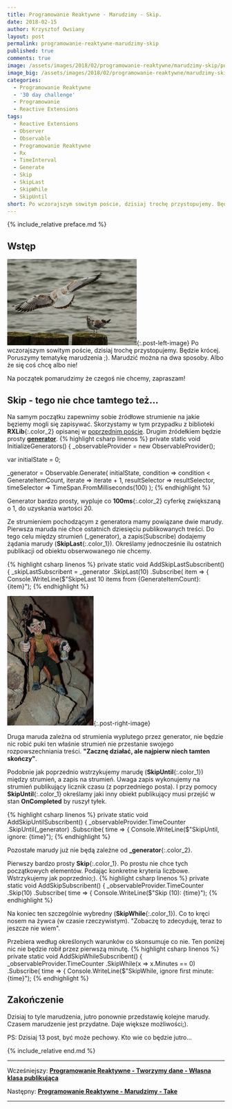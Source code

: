 ```yaml
---
title: Programowanie Reaktywne - Marudzimy - Skip.
date: 2018-02-15
author: Krzysztof Owsiany
layout: post
permalink: programowanie-reaktywne-marudzimy-skip
published: true
comments: true        
image: /assets/images/2018/02/programowanie-reaktywne/marudzimy-skip/post.jpg
image_big: /assets/images/2018/02/programowanie-reaktywne/marudzimy-skip/post-big.jpg
categories:
  - Programowanie Reaktywne
  - '30 day challenge'
  - Programowanie
  - Reactive Extensions
tags:
  - Reactive Extensions
  - Observer
  - Observable
  - Programowanie Reaktywne
  - Rx
  - TimeInterval  
  - Generate
  - Skip
  - SkipLast
  - SkipWhile
  - SkipUntil
short: Po wczorajszym sowitym poście, dzisiaj trochę przystopujemy. Będzie krócej. Poruszymy tematykę marudzenia ;). Marudzić można na dwa sposoby. Albo że się coś chcę albo nie! Na początek pomarudzimy że czegoś nie chcemy, zapraszam!
---
```

{% include_relative preface.md %}

## Wstęp
[![Reactive Extensions - Take][post]][post-big]{:.post-left-image}
Po wczorajszym sowitym poście, dzisiaj trochę przystopujemy. Będzie krócej. Poruszymy tematykę marudzenia ;). Marudzić można na dwa sposoby. Albo że się coś chcę albo nie!

Na początek pomarudzimy że czegoś nie chcemy, zapraszam!

## Skip - tego nie chce tamtego też...
Na samym początku zapewnimy sobie źródłowe strumienie na jakie bęziemy mogli się zapisywać. Skorzystamy w tym przypadku z biblioteki **RXLib**{:.color_2} opisanej w [poprzednim poście][previous]. Drugim źródełkiem będzie prosty **[generator]**.
{% highlight csharp linenos %}
private static void InitializeGenerators()
{
  _observableProvider = new ObservableProvider();

  var initialState = 0;

  _generator = Observable.Generate(
    initialState,
    condition => condition < GenerateItemCount,
    iterate => iterate + 1,
    resultSelector => resultSelector,
    timeSelector => TimeSpan.FromMilliseconds(100)
  );
{% endhighlight %}

Generator bardzo prosty, wypluje co **100ms**{:.color_2} cyferkę zwiększaną o 1, do uzyskania wartości 20.

Ze strumieniem pochodzącym z generatora mamy powiązane dwie marudy. 
Pierwsza maruda nie chce ostatnich dziesięciu publikowanych treści. Do tego celu między strumień (_generator), a zapis(Subscribe) dodajemy żądania marudy (**SkipLast**{:.color_1}). 
Określamy jednocześnie ilu ostatnich publikacji od obiektu obserwowanego nie chcemy.

{% highlight csharp linenos %}
private static void AddSkipLastSubscribent()
{
  _skipLastSubscribent = _generator
    .SkipLast(10)
    .Subscribe(
      item =>
      {
        Console.WriteLine($"SkipeLast 10 items from {GenerateItemCount}: {item}");
{% endhighlight %}

[![Reactive Extensions - Take][image1]][image1-big]{:.post-right-image}

Druga maruda zależna od strumienia wyplutego przez generator, nie będzie nic robić puki ten właśnie strumień nie przestanie swojego rozpowszechniania treści.
**"Zacznę działać, ale najpierw niech tamten skończy"**.

Podobnie jak poprzednio wstrzykujemy marudę (**SkipUntil**{:.color_1}) między strumień, a zapis na strumień. Uwaga zapis wykonujemy na strumień publikujący licznik czasu (z poprzedniego posta).
I przy pomocy **SkipUntil**{:.color_1} określamy jaki inny obiekt publikujący musi przejść w stan **OnCompleted** by ruszył tyłek.

{% highlight csharp linenos %}
private static void AddSkipUntilSubscribent()
{
  _observableProvider.TimeCounter
    .SkipUntil(_generator)
    .Subscribe(
      time =>
      {
        Console.WriteLine($"SkipUntil, ignore: {time}");
{% endhighlight %}

Pozostałe marudy już nie będą zależne od **_generator**{:.color_2}. 

Pierwszy bardzo prosty **Skip**{:.color_1}. Po prostu nie chce tych początkowych elementów. Podając konkretne kryteria liczbowe. Wstrzykujemy jak poprzednio;).
{% highlight csharp linenos %}
private static void AddSkipSubscribent()
{
  _observableProvider.TimeCounter
    .Skip(10)
    .Subscribe(
      time =>
      {
        Console.WriteLine($"Skip (10): {time}");
{% endhighlight %}

Na koniec ten szczególnie wybredny (**SkipWhile**{:.color_1}). Co to kręci nosem na żywca (w czasie rzeczywistym). 
"Zobaczę to zdecyduję, teraz to jeszcze nie wiem".

Przebiera według określonych warunków co skonsumuje co nie. Ten poniżej nic nie będzie robił przez pierwszą minutę.
{% highlight csharp linenos %}
private static void AddSkipWhileSubscribent()
{
  _observableProvider.TimeCounter
    .SkipWhile(x => x.Minutes == 0)
    .Subscribe(
      time =>
      {
        Console.WriteLine($"SkipWhile, ignore first minute: {time}");
{% endhighlight %}

## Zakończenie
Dzisiaj to tyle marudzenia, jutro ponownie przedstawię kolejne marudy. 
Czasem marudzenie jest przydatne. Daje większe możliwości;).

PS: Dzisiaj 13 post, być może pechowy. Kto wie co będzie jutro...

{% include_relative end.md %}

------
Wcześniejszy: **[Programowanie Reaktywne - Tworzymy dane - Własna klasa publikująca][previous]**

Następny: **[Programowanie Reaktywne - Marudzimy - Take][next]**

------
[previous]: {{site.url}}/programowanie-reaktywne-tworzymy-dane-wlasna-klasa-publikujaca
[next]: {{site.url}}/programowanie-reaktywne-marudzimy-take

[post]: /assets/images/2018/02/programowanie-reaktywne/marudzimy-skip/post.jpg
[post-big]: /assets/images/2018/02/programowanie-reaktywne/marudzimy-skip/post-big.jpg

[image1]: /assets/images/2018/02/programowanie-reaktywne/marudzimy-skip/image1.jpg
[image1-big]: /assets/images/2018/02/programowanie-reaktywne/marudzimy-skip/image1-big.jpg

[generator]: {{site.url}}/programowanie-reaktywne-tworzymy-dane-generators


